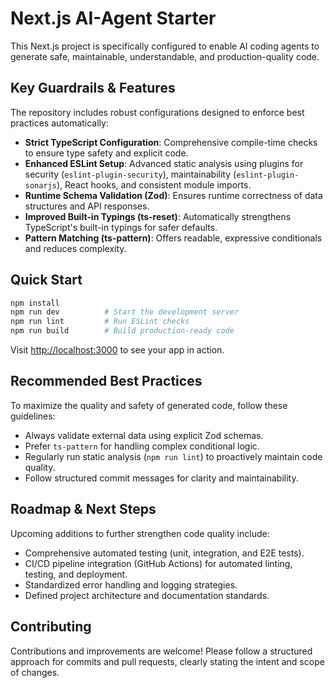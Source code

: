 # Next.js AI-Agent Starter

This Next.js project is specifically configured to enable AI coding agents to generate safe, maintainable, understandable, and production-quality code.

## Key Guardrails & Features

The repository includes robust configurations designed to enforce best practices automatically:

- **Strict TypeScript Configuration**: Comprehensive compile-time checks to ensure type safety and explicit code.
- **Enhanced ESLint Setup**: Advanced static analysis using plugins for security (`eslint-plugin-security`), maintainability (`eslint-plugin-sonarjs`), React hooks, and consistent module imports.
- **Runtime Schema Validation (Zod)**: Ensures runtime correctness of data structures and API responses.
- **Improved Built-in Typings (ts-reset)**: Automatically strengthens TypeScript's built-in typings for safer defaults.
- **Pattern Matching (ts-pattern)**: Offers readable, expressive conditionals and reduces complexity.

## Quick Start

```bash
npm install
npm run dev          # Start the development server
npm run lint         # Run ESLint checks
npm run build        # Build production-ready code
```

Visit [http://localhost:3000](http://localhost:3000) to see your app in action.

## Recommended Best Practices

To maximize the quality and safety of generated code, follow these guidelines:

- Always validate external data using explicit Zod schemas.
- Prefer `ts-pattern` for handling complex conditional logic.
- Regularly run static analysis (`npm run lint`) to proactively maintain code quality.
- Follow structured commit messages for clarity and maintainability.

## Roadmap & Next Steps

Upcoming additions to further strengthen code quality include:

- Comprehensive automated testing (unit, integration, and E2E tests).
- CI/CD pipeline integration (GitHub Actions) for automated linting, testing, and deployment.
- Standardized error handling and logging strategies.
- Defined project architecture and documentation standards.

## Contributing

Contributions and improvements are welcome! Please follow a structured approach for commits and pull requests, clearly stating the intent and scope of changes.
